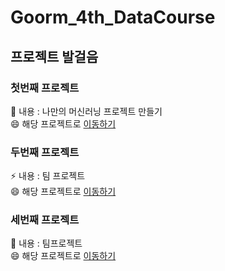 
# Goorm_4th_DataCourse

## 프로젝트 발걸음 

### 첫번째 프로젝트 
🌱 내용 : 나만의 머신러닝 프로젝트 만들기 <br>
😄 해당 프로젝트로 [이동하기](https://github.com/LDJWJ/Goorm_OOO_DataCourse/tree/main/01_Project_First) 

### 두번째 프로젝트 
⚡ 내용 : 팀 프로젝트 <br>
😄 해당 프로젝트로 [이동하기](https://github.com/LDJWJ/Goorm_OOO_DataCourse/tree/main/02_Project_Second)  

### 세번째 프로젝트
🔭 내용 : 팀프로젝트  <br>
😄 해당 프로젝트로 [이동하기](https://github.com/LDJWJ/Goorm_OOO_DataCourse/tree/main/03_Project_Third)  


<!--
**LDJWJ/LDJWJ** is a ✨ _special_ ✨ repository because its `README.md` (this file) appears on your GitHub profile.

Here are some ideas to get you started:

- 🔭 I’m currently working on ...
- 🌱 I’m currently learning ...
- 👯 I’m looking to collaborate on ...
- 🤔 I’m looking for help with ...
- 💬 Ask me about ...
- 📫 How to reach me: ...
- 😄 Pronouns: ...
- ⚡ Fun fact: ...
-->
